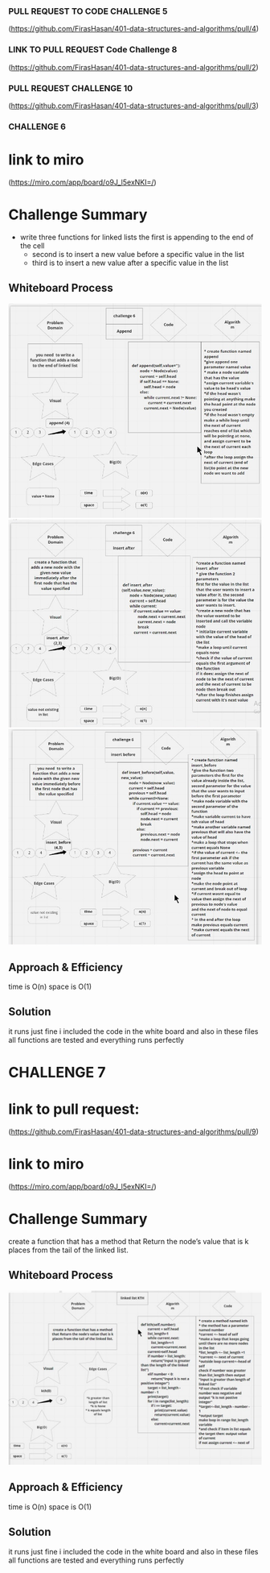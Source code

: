 ### PULL REQUEST TO CODE CHALLENGE 5
(https://github.com/FirasHasan/401-data-structures-and-algorithms/pull/4)

### LINK TO PULL REQUEST Code Challenge 8
(https://github.com/FirasHasan/401-data-structures-and-algorithms/pull/2)
### PULL REQUEST CHALLENGE 10
(https://github.com/FirasHasan/401-data-structures-and-algorithms/pull/3)


### CHALLENGE 6 
# link to miro
(https://miro.com/app/board/o9J_l5exNKI=/)
# Challenge Summary
- write three functions for linked lists the first is appending to the end of the cell
    - second is to insert a new value before a specific value in the list
    - third is to insert a new value after a specific value in the list

## Whiteboard Process
<!-- Embedded whiteboard image -->
![append function](whiteboards/append2(2).jpg)
![insert after](whiteboards/insert_after.jpg)
![insert before](whiteboards/insert_before.jpg)
## Approach & Efficiency
time is O(n)
space is O(1)

## Solution
it runs just fine i included the code in the white board and also in these files
all functions are tested and everything runs perfectly



# CHALLENGE 7
# link to pull request:
(https://github.com/FirasHasan/401-data-structures-and-algorithms/pull/9)

# link to miro
(https://miro.com/app/board/o9J_l5exNKI=/)

# Challenge Summary
create a function that has a method that Return the node’s value that is k places from the tail of the linked list.

## Whiteboard Process
<!-- Embedded whiteboard image -->
![kth white board](whiteboards/kth7.jpg)

## Approach & Efficiency
time is O(n)
space is O(1)

## Solution
it runs just fine i included the code in the white board and also in these files
all functions are tested and everything runs perfectly
